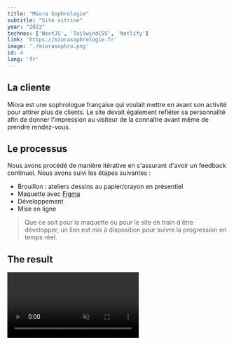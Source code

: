 ```yaml
---
title: "Miora Sophrologie"
subtitle: "Site vitrine"
year: "2023"
technos: ['NextJS', 'TailwindCSS', 'Netlify']
link: 'https://miorasophrologie.fr'
image: './miorasophro.png'
id: 4
lang: 'fr'
---
```


## La cliente

Miora est une sophrologue française qui voulait mettre en avant son activité pour attirer plus de clients. Le site devait également refléter sa personnalité afin de donner l'impression au visiteur de la connaître avant même de prendre rendez-vous.

## Le processus

Nous avons procédé de manière itérative en s'assurant d'avoir un feedback continuel. Nous avons suivi les étapes suivantes :

- Brouillon : ateliers dessins au papier/crayon en présentiel
- Maquette avec [Figma](https://www.figma.com/)
- Développement
- Mise en ligne

> Que ce soit pour la maquette ou pour le site en train d'être développer, un lien est mis à disposition pour suivre la progression en temps réel.


## The result

<video src="/screen_recording_miora.mp4" type="video/mp4" controls autoplay loop muted>

[Visit website](https://miorasophrologie.fr)


## The feedback

*« J’ai fait appel à William pour la construction de mon site web ! Il est à l’écoute de vos besoin ! Je savais que j’allais être bien accompagnée pour le développement de mon site web ! Il a réussi à faire transparaître l’image que je voulais véhiculer avec ce site ! Il est également à l’écoute disponible pour toute question ou remarque. Merci pour ton travail ! Je n’hésiterai pas à faire appel à William pour une refonte ou une mise à jour de mon site ! Il vous livre un produit de qualité, qui répond à vos besoin ! Je vous le recommande »*

[Get in touch](https://calendly.com/willdevweb/talk)
